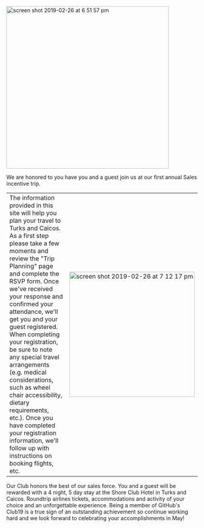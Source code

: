 <img width="428" alt="screen shot 2019-02-26 at 6 51 57 pm" src="https://user-images.githubusercontent.com/14840774/53462134-a174c300-39f7-11e9-9305-7b6e93c8436a.png">

We are honored to you have you and a guest join us at our first annual Sales incentive trip. 


<table>
  <tr>
    <td>The information provided in this site will help you plan your travel to Turks and Caicos. As a first step please take a few moments and review the "Trip Planning" page and complete the RSVP form. Once we've received your response and confirmed your attendance, we'll get you and your guest registered. When completing your registration, be sure to note any special travel arrangements (e.g. medical considerations, such as wheel chair accessibility, dietary requirements, etc.). Once you have completed your registration information, we'll follow up with instructions on booking flights, etc.</td> 
    <td><img width="330" alt="screen shot 2019-02-26 at 7 12 17 pm" src="https://user-images.githubusercontent.com/14840774/53462992-8061a180-39fa-11e9-8806-ba5ce912ab0c.png"></td>
  </tr>
  </table>


Our Club honors the best of our sales force.  You and a guest will be rewarded with a 4 night, 5 day stay at the Shore Club Hotel in Turks and Caicos. Roundtrip airlines tickets, accommodations and activity of your choice and an unforgettable experience. Being a member of GitHub's Club19 is a true sign of an outstanding achievement so continue working hard and we look forward to celebrating your accomplishments in May!
